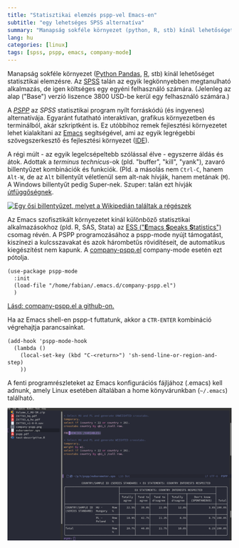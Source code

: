 ```yaml
---
title: "Statisztikai elemzés pspp-vel Emacs-en"
subtitle: "egy lehetséges SPSS alternatíva"
summary: "Manapság sokféle környezet (python, R, stb) kínál lehetőséget statisztikai elemzésre. Az SPSS talán az egyik legkönnyebben megtanulható alkalmazás, de igen költséges egy egyéni felhasználó számára."
lang: hu
categories: [linux]
tags: [spss, pspp, emacs, company-mode]
---
```

Manapság sokféle környezet ([Python Pandas](https://pandas.pydata.org/), [R](https://www.r-project.org/), stb) kínál lehetőséget statisztikai elemzésre. Az [SPSS](https://www.ibm.com/spss) talán az egyik legkönnyebben megtanulható alkalmazás, de igen költséges egy egyéni felhasználó számára. (Jelenleg az alap ("Base") verzíó liszence 3800 USD-be kerül egy felhasználó számára.)

A [*PSPP*](https://www.gnu.org/software/pspp/) az *SPSS* statisztikai program nyílt forráskódú (és ingyenes) alternatívája. Egyaránt futatható interaktívan, grafikus környezetben és terminálból, akár szkriptként is. Ez utóbbihoz remek fejlesztési környezetet lehet kialakítani az [Emacs](https://www.gnu.org/software/emacs/) segítségével, ami az egyik legrégebbi szövegszerkesztő és fejlesztési környezet ([IDE]()).

A régi múlt - az egyik legelcsépeltebb szólással élve - egyszerre áldás és átok. Adottak a *terminus technicus*-ok (pld. "buffer", "kill", "yank"), zavaró billentyűzet kombinációk és funkciók. (Pld. a másolás nem `Ctrl-C`, hanem `Alt-W`, de az `Alt` billentyűt véletlenül sem alt-nak hívják, hanem metának (`M`). A Windows billentyűt pedig Super-nek. Szuper: talán ezt hívják [útfüggőségnek](https://hu.wikipedia.org/wiki/%C3%9Atf%C3%BCgg%C5%91s%C3%A9g).

[![Egy ősi billentyűzet, melyet a Wikipedián találtak a régészek](/bj-blog/img/24-02-23-emacs-pspp/640px-Space-cadet.jpg)](/bj-blog/img/24-02-23-emacs-pspp/1280px-Space-cadet.jpg)

Az Emacs szofisztikált környezetet kínál különböző statisztikai alkalmazásokhoz (pld. R, SAS, Stata) az [ESS ("**E**macs **S**peaks **S**tatistics")](https://ess.r-project.org/) csomag révén. A PSPP programozásához a pspp-mode nyújt támogatást, kiszínezi a kulcsszavakat és azok hárombetűs rövidítéseit, de automatikus kiegészítést nem kapunk. A [company-pspp.el](https://gist.github.com/ZGFabian/280cc97b7c51e1d120293c001bca0834) company-mode esetén ezt pótolja. 


```emacs-lisp
(use-package pspp-mode
  :init
  (load-file "/home/fabian/.emacs.d/company-pspp.el")
  )
```

[Lásd: company-pspp.el a github-on.](https://gist.github.com/ZGFabian/280cc97b7c51e1d120293c001bca0834)

Ha az Emacs shell-en pspp-t futtatunk, akkor a `CTR-ENTER` kombináció végrehajtja parancsainkat.

```emacs-lisp
(add-hook 'pspp-mode-hook
  (lambda ()
    (local-set-key (kbd "C-<return>") 'sh-send-line-or-region-and-step)
    ))
```

A fenti programrészleteket az Emacs konfigurációs fájljához (.emacs) kell adnunk, amely Linux esetében általában a home könyvárunkban (`~/.emacs`) található.

[![Képernyőkép](../../img/24-02-23-emacs-pspp/company-pspp-640.png)](../../img/24-02-23-emacs-pspp/company-pspp.png)
